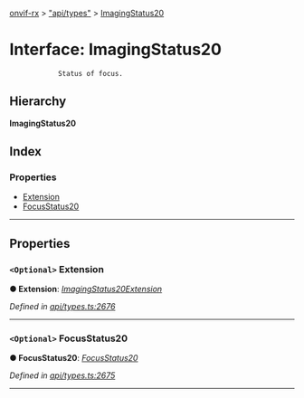 [onvif-rx](../README.md) > ["api/types"](../modules/_api_types_.md) > [ImagingStatus20](../interfaces/_api_types_.imagingstatus20.md)

# Interface: ImagingStatus20

```
            Status of focus.
```

## Hierarchy

**ImagingStatus20**

## Index

### Properties

* [Extension](_api_types_.imagingstatus20.md#extension)
* [FocusStatus20](_api_types_.imagingstatus20.md#focusstatus20)

---

## Properties

<a id="extension"></a>

### `<Optional>` Extension

**● Extension**: *[ImagingStatus20Extension](_api_types_.imagingstatus20extension.md)*

*Defined in [api/types.ts:2676](https://github.com/patrickmichalina/onvif-rx/blob/3ab1739/src/api/types.ts#L2676)*

___
<a id="focusstatus20"></a>

### `<Optional>` FocusStatus20

**● FocusStatus20**: *[FocusStatus20](_api_types_.imagingstatus20.md#focusstatus20)*

*Defined in [api/types.ts:2675](https://github.com/patrickmichalina/onvif-rx/blob/3ab1739/src/api/types.ts#L2675)*

___

